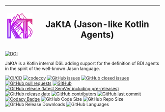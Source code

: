 
| <img src="/site/static/images/logo.svg"  width="100"> | <h1>JaKtA (Jason-like Kotlin Agents)</h1> |
|:-:|:-:|

[![DOI](https://zenodo.org/badge/DOI/10.5281/zenodo.10945579.svg)](https://doi.org/10.5281/zenodo.10945579)


JaKtA is a Kotlin internal DSL adding support for the definition of BDI agents in the spirit of the well-known Jason language.

[![CI/CD](https://github.com/jakta-bdi/jakta/actions/workflows/dispatcher.yml/badge.svg)](https://github.com/jakta-bdi/jakta/actions/workflows/dispatcher.yml)
[![codecov](https://codecov.io/gh/jakta-bdi/jakta/branch/main/graph/badge.svg?token=ACIA7DKGT1)](https://codecov.io/gh/jakta-bdi/jakta)
[![GitHub issues](https://img.shields.io/github/issues-raw/jakta-bdi/jakta?style=plastic)](https://github.com/jakta-bdi/jakta/issues)
[![GitHub closed issues](https://img.shields.io/github/issues-closed/jakta-bdi/jakta)](https://github.com/jakta-bdi/jakta/issues?q=is%3Aissue+is%3Aclosed)
[![GitHub pull requests](https://img.shields.io/github/issues-pr-raw/jakta-bdi/jakta?style=plastic)](https://github.com/jakta-bdi/jakta/pulls)
[![GitHub](https://img.shields.io/github/license/jakta-bdi/jakta?style=plastic)](/LICENSE)
[![GitHub release (latest SemVer including pre-releases)](https://img.shields.io/github/v/release/jakta-bdi/jakta?include_prereleases&style=plastic)](https://github.com/jakta-bdi/jakta/releases)
[![GitHub release date](https://img.shields.io/github/release-date/jakta-bdi/jakta)](https://github.com/jakta-bdi/jakta/releases)
[![GitHub contributors](https://img.shields.io/github/contributors/jakta-bdi/jakta)](https://github.com/jakta-bdi/jakta/graphs/contributors)
[![GitHub last commit](https://img.shields.io/github/last-commit/jakta-bdi/jakta)](https://github.com/jakta-bdi/jakta/commits/main)
[![Codacy Badge](https://app.codacy.com/project/badge/Grade/e19ca8dfa53649eba21b6d01fb67c9b6)](https://app.codacy.com/gh/jakta-bdi/jakta/dashboard?utm_source=gh&utm_medium=referral&utm_content=&utm_campaign=Badge_grade)
![GitHub Code Size](https://img.shields.io/github/languages/code-size/jakta-bdi/jakta)
![GitHub Repo Size](https://img.shields.io/github/repo-size/jakta-bdi/jakta)
![GitHub Release Downloads](https://img.shields.io/github/downloads/jakta-bdi/jakta/total)
![GitHub Languages](https://img.shields.io/github/languages/count/jakta-bdi/jakta)

<!--## Include the DSL in your project
Maven Central: https://central.sonatype.com/artifact/it.unibo.jakta/jakta-dsl

Gradle (KTS) dependency:
```
implementation("it.unibo.jakta:jakta-dsl:<VERSION>")
```

### Contributors

<a href="https://github.com/jakta-bdi/jakta/graphs/contributors">
	<img src="https://contributors-img.web.app/image?repo=jakta-bdi/jakta" />
</a>-->
